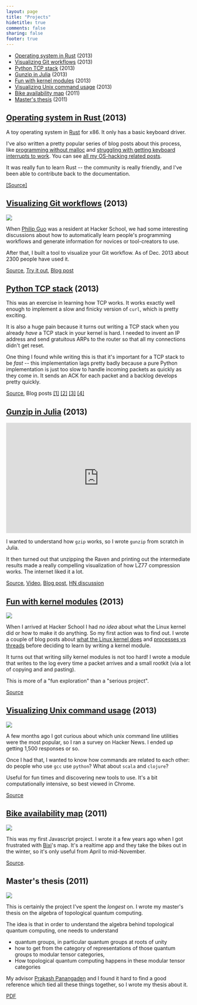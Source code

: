 ```yaml
---
layout: page
title: "Projects"
hidetitle: true
comments: false
sharing: false
footer: true
---
```


* [Operating system in Rust](#os-rust) (2013)
* [Visualizing Git workflows](#visualizing-git) (2013)
* [Python TCP stack](#python-tcp-stack) (2013)
* [Gunzip in Julia](#gunzip-in-julia) (2013)
* [Fun with kernel modules](#kernel-module-fun) (2013)
* [Visualizing Unix command usage](#unix-command-survey) (2013)
* [Bike availability map](#bixi-map) (2011)
* [Master's thesis](#masters-thesis) (2011)

<h2>
    <a name="os-rust" class="anchor"> </a>
    <a href="http://github.com/jvns/rustboot"> Operating system in Rust </a> (2013)
</h2>

A toy operating system in [Rust](http://rust-lang.com) for x86. It
only has a basic keyboard driver.

I've also written a pretty popular series of blog posts about this
process, like
[programming without malloc](http://jvns.ca/blog/2013/12/03/day-36-programming-without-malloc/)
and
[struggling with getting keyboard interrupts to work](http://jvns.ca/blog/2013/12/04/day-37-how-a-keyboard-works/).
You can see
[all my OS-hacking related posts](http://jvns.ca/blog/categories/kernel/).

It was really fun to learn Rust -- the community is really friendly, and
I've been able to contribute back to the documentation.

[[Source]](http://github.com/jvns/rustboot)

<h2>
    <a name="visualizing-git" class="anchor"> </a>
    <a href="http://visualize-your-git.herokuapp.com"> Visualizing Git workflows</a> (2013)
</h2>

[<img src="/images/selenamarie.png">](http://visualize-your-git.herokuapp.com/display/223/sparse)

When [Philip Guo](http://www.pgbovine.net/) was a resident at Hacker
School, we had some interesting discussions about how to automatically
learn people's programming workflows and generate information for
novices or tool-creators to use.

After that, I built a tool to visualize your Git workflow. As of Dec.
2013 about 2300 people have used it.

[Source](https://github.com/jvns/git-workflow),
[Try it out](http://visualize-your-git.herokuapp.com),
[Blog post](http://jvns.ca/blog/2013/11/13/day-27-magic-testing-functions/)


<h2>
    <a name="python-tcp-stack" class="anchor"> </a>
    <a href="https://github.com/jvns/teeceepee">Python TCP stack</a> (2013)
</h2>

This was an exercise in learning how TCP works. It works exactly
well enough to implement a slow and finicky version of `curl`, which
is pretty exciting.

It is also a huge pain because it turns out writing a TCP stack when
you already *have* a TCP stack in your kernel is hard. I needed to
invent an IP address and send gratuitous ARPs to the router so that
all my connections didn't get reset.

One thing I found while writing this is that it's important for a TCP
stack to be *fast* -- this implementation lags pretty badly because a
pure Python implementation is just too slow to handle incoming packets
as quickly as they come in. It sends an ACK for each packet and a
backlog develops pretty quickly.

[Source](https://github.com/jvns/teeceepee), Blog posts [[1]](http://jvns.ca/blog/2013/11/06/day-23-started-writing-a-socket-library/)
[[2]](http://jvns.ca/blog/2013/11/07/day-24-unit-testing-this-tcp-library/)
[[3]](http://jvns.ca/blog/2013/11/12/day-25-ack-all-the-things/)
[[4]](http://jvns.ca/blog/2013/11/12/day-26-trying-to-describe-the-tcp-state-machine/)

<h2>
    <a name="gunzip-in-julia" class="anchor"> </a>
    <a href="http://github.com/jvns/gzip.jl">Gunzip in Julia</a> (2013)
</h2>

<iframe width="100%" height="300" src="http://www.youtube.com/embed/SWBkneyTyPU" frameborder="0" allowfullscreen></iframe>

I wanted to understand how `gzip` works, so I wrote `gunzip` from
scratch in Julia.

It then turned out that unzipping the Raven and printing out the
intermediate results made a really compelling visualization of how
LZ77 compression works. The internet liked it a lot.

[Source](http://github.com/jvns/gzip.jl),
[Video](http://www.youtube.com/SWBkneyTyPU),
[Blog post](http://jvns.ca/blog/2013/10/24/day-16-gzip-plus-poetry-equals-awesome/), 
[HN discussion](https://news.ycombinator.com/item?id=6609586)

<h2>
    <a name="kernel-module-fun" class="anchor"> </a>
    <a href="https://github.com/jvns/kernel-module-fun">Fun with kernel modules</a> (2013)
</h2>

[<img src="/images/rootkit.png">](https://github.com/jvns/kernel-module-fun)

When I arrived at Hacker School I had *no idea* about what the Linux
kernel did or how to make it do anything. So my first action was to
find out. I wrote a couple of blog posts about
[what the Linux kernel does](http://jvns.ca/blog/2013/10/02/day-3-what-does-the-linux-kernel-even-do/)
and
[processes vs threads](http://jvns.ca/blog/2013/10/04/day-4-processes-vs-threads/)
before deciding to learn by writing a kernel module.

It turns out that writing silly kernel modules is not too hard! I
wrote a module that writes to the log every time a packet arrives and
a small rootkit (via a lot of copying and and pasting).

This is more of a "fun exploration" than a "serious project".

[Source](https://github.com/jvns/kernel-module-fun)


<h2>
    <a name="unix-command-survey" class="anchor"> </a>
    <a href="http://jvns.ca/projects/unix-command-survey/graph.html"> Visualizing Unix command usage</a> (2013)
</h2>

[<img src="/images/command-graph-small.png">](http://jvns.ca/projects/unix-command-survey/graph.html)

A few months ago I got curious about which unix command line utilities
were the most popular, so I ran a survey on Hacker News. I ended up
getting 1,500 responses or so.

Once I had that, I wanted to know how commands are related to each
other: do people who use `gcc` use `python`? What about `scala` and
`clojure`?

Useful for fun times and discovering new tools to use. It's a bit
computationally intensive, so best viewed in Chrome. 

[Source](http://github.com/jvns/unix-command-survey)

<h2>
    <a name="bixi-map" class="anchor"> </a>
    <a href="http://jvns.ca/bixi/map">Bike availability map</a> (2011)
</h2>

[<img src="/images/biximap.png">](http://jvns.ca/bixi/map)

This was my first Javascript project. I wrote it a few years ago when
I got frustrated with [Bixi](http://montreal.bixi.com)'s map. It's a
realtime app and they take the bikes out in the winter, so it's only
useful from April to mid-November.

[Source](http://github.com/jvns/biximap).

<h2>
    <a name="masters-thesis" class="anchor"> </a>
    Master's thesis (2011)
</h2>

[<img src="/images/thesis-picture.png">](http://github.com/jvns/masters-thesis)

This is certainly the project I've spent the *longest* on. I wrote my
master's thesis on the algebra of topological quantum computing.

The idea is that in order to understand the algebra behind topological
quantum computing, one needs to understand

* quantum groups, in particular quantum groups at roots of unity
* how to get from the category of representations of those quantum groups to modular tensor categories, 
* How topological quantum computing happens in these modular tensor categories

My advisor [Prakash Panangaden](http://www.cs.mcgill.ca/~prakash/) and
I found it hard to find a good reference which tied all these things
together, so I wrote my thesis about it.

[PDF](https://github.com/jvns/masters-thesis/raw/master/thesis.pdf)
